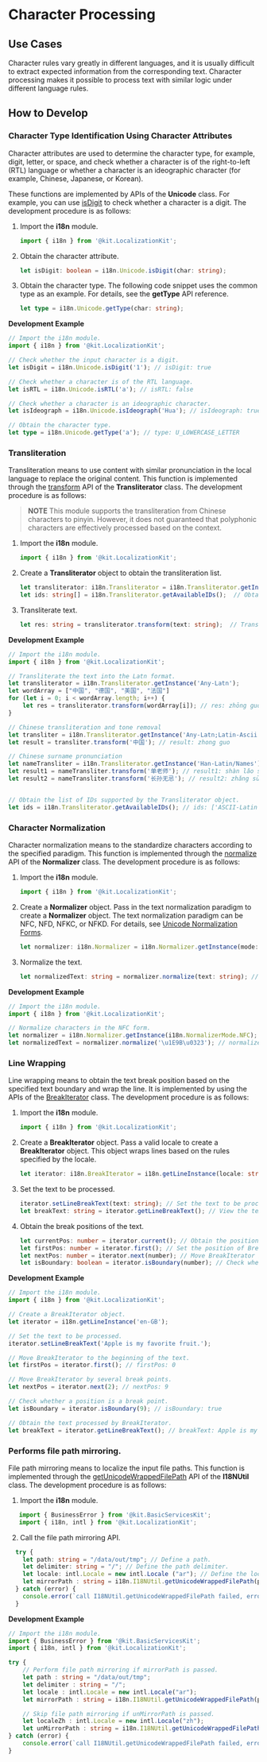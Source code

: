 # Character Processing

## Use Cases

Character rules vary greatly in different languages, and it is usually difficult to extract expected information from the corresponding text. Character processing makes it possible to process text with similar logic under different language rules.

## How to Develop


### Character Type Identification Using Character Attributes

Character attributes are used to determine the character type, for example, digit, letter, or space, and check whether a character is of the right-to-left (RTL) language or whether a character is an ideographic character (for example, Chinese, Japanese, or Korean).

These functions are implemented by APIs of the **Unicode** class. For example, you can use [isDigit](../reference/apis-localization-kit/js-apis-i18n.md#isdigit9) to check whether a character is a digit. The development procedure is as follows:

1. Import the **i18n** module.

   ```ts
   import { i18n } from '@kit.LocalizationKit';
   ```

2. Obtain the character attribute.

   ```ts
   let isDigit: boolean = i18n.Unicode.isDigit(char: string);
   ```

3. Obtain the character type. The following code snippet uses the common type as an example. For details, see the **getType** API reference.

   ```ts
   let type = i18n.Unicode.getType(char: string);
   ```

**Development Example**
```ts
// Import the i18n module.
import { i18n } from '@kit.LocalizationKit';

// Check whether the input character is a digit.
let isDigit = i18n.Unicode.isDigit('1'); // isDigit: true

// Check whether a character is of the RTL language.
let isRTL = i18n.Unicode.isRTL('a'); // isRTL: false

// Check whether a character is an ideographic character.
let isIdeograph = i18n.Unicode.isIdeograph('Hua'); // isIdeograph: true

// Obtain the character type.
let type = i18n.Unicode.getType('a'); // type: U_LOWERCASE_LETTER
```


### Transliteration

Transliteration means to use content with similar pronunciation in the local language to replace the original content. This function is implemented through the [transform](../reference/apis-localization-kit/js-apis-i18n.md#transform9) API of the **Transliterator** class. The development procedure is as follows:

> **NOTE**
> This module supports the transliteration from Chinese characters to pinyin. However, it does not guaranteed that polyphonic characters are effectively processed based on the context.

1. Import the **i18n** module.
   ```ts
   import { i18n } from '@kit.LocalizationKit';
   ```

2. Create a **Transliterator** object to obtain the transliteration list.
   ```ts
   let transliterator: i18n.Transliterator = i18n.Transliterator.getInstance(id: string);  // Pass in a valid ID to create a Transliterator object.
   let ids: string[] = i18n.Transliterator.getAvailableIDs();  // Obtain the list of IDs supported by the Transliterator object.
   ```

3. Transliterate text.
   ```ts
   let res: string = transliterator.transform(text: string);  // Transliterate the text content.
   ```


**Development Example**
```ts
// Import the i18n module.
import { i18n } from '@kit.LocalizationKit';

// Transliterate the text into the Latn format.
let transliterator = i18n.Transliterator.getInstance('Any-Latn');
let wordArray = ["中国", "德国", "美国", "法国"]
for (let i = 0; i < wordArray.length; i++) {
    let res = transliterator.transform(wordArray[i]); // res: zhōng guó, dé guó, měi guó, fǎ guó
}

// Chinese transliteration and tone removal
let transliter = i18n.Transliterator.getInstance('Any-Latn;Latin-Ascii');
let result = transliter.transform('中国'); // result: zhong guo

// Chinese surname pronunciation
let nameTransliter = i18n.Transliterator.getInstance('Han-Latin/Names');
let result1 = nameTransliter.transform('单老师'); // result1: shàn lǎo shī
let result2 = nameTransliter.transform('长孙无忌'); // result2: zhǎng sūn wú jì


// Obtain the list of IDs supported by the Transliterator object.
let ids = i18n.Transliterator.getAvailableIDs(); // ids: ['ASCII-Latin', 'Accents-Any', ...]
```


### Character Normalization

Character normalization means to the standardize characters according to the specified paradigm. This function is implemented through the [normalize](../reference/apis-localization-kit/js-apis-i18n.md#normalize10) API of the **Normalizer** class. The development procedure is as follows:

1. Import the **i18n** module.
   ```ts
   import { i18n } from '@kit.LocalizationKit';
   ```

2. Create a **Normalizer** object. Pass in the text normalization paradigm to create a **Normalizer** object. The text normalization paradigm can be NFC, NFD, NFKC, or NFKD. For details, see [Unicode Normalization Forms](https://www.unicode.org/reports/tr15/#Norm_Forms).
   ```ts
   let normalizer: i18n.Normalizer = i18n.Normalizer.getInstance(mode: NormalizerMode);
   ```

3. Normalize the text.
   ```ts
   let normalizedText: string = normalizer.normalize(text: string); // Normalize the text.
   ```

**Development Example**
```ts
// Import the i18n module.
import { i18n } from '@kit.LocalizationKit';

// Normalize characters in the NFC form.
let normalizer = i18n.Normalizer.getInstance(i18n.NormalizerMode.NFC);
let normalizedText = normalizer.normalize('\u1E9B\u0323'); // normalizedText: \u1E9B\u0323
```


### Line Wrapping

Line wrapping means to obtain the text break position based on the specified text boundary and wrap the line. It is implemented by using the APIs of the [BreakIterator](../reference/apis-localization-kit/js-apis-i18n.md#breakiterator8) class. The development procedure is as follows:

1. Import the **i18n** module.
   ```ts
   import { i18n } from '@kit.LocalizationKit';
   ```

2. Create a **BreakIterator** object.
   Pass a valid locale to create a **BreakIterator** object. This object wraps lines based on the rules specified by the locale.

   ```ts
   let iterator: i18n.BreakIterator = i18n.getLineInstance(locale: string);
   ```

3. Set the text to be processed.
   ```ts
   iterator.setLineBreakText(text: string); // Set the text to be processed.
   let breakText: string = iterator.getLineBreakText(); // View the text being processed by the BreakIterator object.
   ```

4. Obtain the break positions of the text.
   ```ts
   let currentPos: number = iterator.current(); // Obtain the position of BreakIterator in the text.
   let firstPos: number = iterator.first(); // Set the position of BreakIterator as the first break point and return the position of the break point. The first break point is always at the beginning of the text, that is firstPos = 0.
   let nextPos: number = iterator.next(number); // Move BreakIterator by the specified number of break points. If the number is a positive number, the iterator is moved backward. If the number is a negative number, the iterator is moved forward. The default value is 1. nextPos indicates the position after moving. If BreakIterator is moved out of the text length range, -1 is returned.
   let isBoundary: boolean = iterator.isBoundary(number); // Check whether the position indicated by the specified number is a break point.
   ```


**Development Example**
```ts
// Import the i18n module.
import { i18n } from '@kit.LocalizationKit';

// Create a BreakIterator object.
let iterator = i18n.getLineInstance('en-GB');

// Set the text to be processed.
iterator.setLineBreakText('Apple is my favorite fruit.');

// Move BreakIterator to the beginning of the text.
let firstPos = iterator.first(); // firstPos: 0

// Move BreakIterator by several break points.
let nextPos = iterator.next(2); // nextPos: 9

// Check whether a position is a break point.
let isBoundary = iterator.isBoundary(9); // isBoundary: true

// Obtain the text processed by BreakIterator.
let breakText = iterator.getLineBreakText(); // breakText: Apple is my favorite fruit.
```

### Performs file path mirroring.

File path mirroring means to localize the input file paths. This function is implemented through the [getUnicodeWrappedFilePath](../reference/apis-localization-kit/js-apis-i18n.md#getunicodewrappedfilepath18) API of the **I18NUtil** class. The development procedure is as follows:

1. Import the **i18n** module.
```ts
   import { BusinessError } from '@kit.BasicServicesKit';
   import { i18n, intl } from '@kit.LocalizationKit';
```

2. Call the file path mirroring API.
```ts
  try {
    let path: string = "/data/out/tmp"; // Define a path.
    let delimiter: string = "/"; // Define the path delimiter.
    let locale: intl.Locale = new intl.Locale ("ar"); // Define the locale object.
    let mirrorPath : string = i18n.I18NUtil.getUnicodeWrappedFilePath(path, delimiter, locale); // Call the API.
  } catch (error) {
    console.error(`call I18NUtil.getUnicodeWrappedFilePath failed, error code: ${error.code}, message: ${error.message}.`);
  }
```


**Development Example**
```ts
// Import the i18n module.
import { BusinessError } from '@kit.BasicServicesKit';
import { i18n, intl } from '@kit.LocalizationKit';

try {
    // Perform file path mirroring if mirrorPath is passed.
    let path : string = "/data/out/tmp";
    let delimiter : string = "/";
    let locale : intl.Locale = new intl.Locale("ar");
    let mirrorPath : string = i18n.I18NUtil.getUnicodeWrappedFilePath(path, delimiter, locale); // mirrorPath: tmp/out/data/

    // Skip file path mirroring if unMirrorPath is passed.
    let localeZh : intl.Locale = new intl.Locale("zh");
    let unMirrorPath : string = i18n.I18NUtil.getUnicodeWrappedFilePath(path, delimiter, localeZh); // unMirrorPath: /data/out/tmp
} catch (error) {
    console.error(`call I18NUtil.getUnicodeWrappedFilePath failed, error code: ${error.code}, message: ${error.message}.`);
}
```
<!--RP1--><!--RP1End-->

<!--no_check-->
